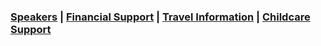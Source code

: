 <h3>   <a href="https://fgallinaro.github.io/geomod-conference.github.io/speakers">Speakers</a>  | <a href="https://fgallinaro.github.io/geomod-conference.github.io/financial-support">Financial Support</a> | <a href="https://fgallinaro.github.io/geomod-conference.github.io/travel-information">Travel Information</a> | <a href="https://fgallinaro.github.io/geomod-conference.github.io/childcare">Childcare Support</a> </h3>

<html>
  <body>
      <center> 
    
  <object data="https://fgallinaro.github.io/geomod-conference.github.io/schedule.pdf" 
          width="800"
          height="500"> 
  </object> 
    </center> 
    </body>
</html>

